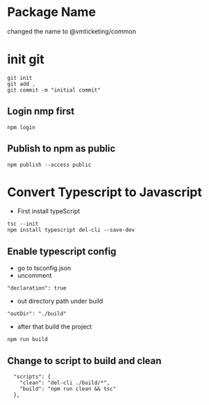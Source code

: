 # Package Name

changed the name to @vmticketing/common

# init git

```
git init
git add .
git commit -m "initial commit"
```

## Login nmp first

```
npm login
```

## Publish to npm as public

```
npm publish --access public
```

# Convert Typescript to Javascript

- First install typeScript

```
tsc --init
npm install typescript del-cli --save-dev
```

## Enable typescript config

- go to tsconfig.json
- uncomment

```
"declaration": true
```

- out directory path under build

```
"outDir": "./build"
```

- after that build the project

```
npm run build
```

## Change to script to build and clean

```
  "scripts": {
    "clean": "del-cli ./build/*",
    "build": "npm run clean && tsc"
  },
```
